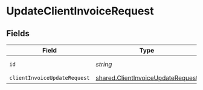# UpdateClientInvoiceRequest


## Fields

| Field                                                                                  | Type                                                                                   | Required                                                                               | Description                                                                            |
| -------------------------------------------------------------------------------------- | -------------------------------------------------------------------------------------- | -------------------------------------------------------------------------------------- | -------------------------------------------------------------------------------------- |
| `id`                                                                                   | *string*                                                                               | :heavy_check_mark:                                                                     | Unique identifier                                                                      |
| `clientInvoiceUpdateRequest`                                                           | [shared.ClientInvoiceUpdateRequest](../../models/shared/clientinvoiceupdaterequest.md) | :heavy_minus_sign:                                                                     | N/A                                                                                    |